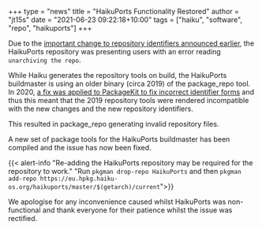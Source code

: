 +++
type = "news"
title = "HaikuPorts Functionality Restored"
author = "jt15s"
date = "2021-06-23 09:22:18+10:00"
tags = ["haiku", "software", "repo", "haikuports"]
+++

Due to the [important change to repository identifiers announced earlier](https://www.haiku-os.org/news/2021-06-22_important_change_required_for_haiku_nightly_and_r1beta2_users/), the HaikuPorts repository was presenting users with an error reading `unarchiving the repo`.

While Haiku generates the repository tools on build, the HaikuPorts buildmaster is using an older binary (circa 2019) of the package_repo tool. In 2020, [a fix was applied to PackageKit to fix incorrect identifier forms](https://git.haiku-os.org/haiku/commit/src/kits/package?id=991d1a2097a6ada74b87dd53b83f6fc14093c76b) and thus this meant that the 2019 repository tools were rendered incompatible with the new changes and the new repository identifiers.

This resulted in package_repo generating invalid repository files.

A new set of package tools for the HaikuPorts buildmaster has been compiled and the issue has now been fixed.

{{< alert-info "Re-adding the HaikuPorts repository may be required for the repository to work." "Run `pkgman drop-repo HaikuPorts` and then `pkgman add-repo https://eu.hpkg.haiku-os.org/haikuports/master/$(getarch)/current`">}}

We apologise for any inconvenience caused whilst HaikuPorts was non-functional and thank everyone for their patience whilst the issue was rectified.
